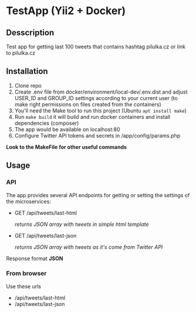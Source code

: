 # TestApp (Yii2 + Docker)

## Desscription
Test app for getting last 100 tweets that contains hashtag pilulka.cz or link to pilulka.cz

## Installation
1. Clone repo
2. Create .env file from docker/environment/local-dev/.env.dist and adjust USER_ID and GROUP_ID
   settings according to your current user (to make right permissions on files created from the containers)
3. You'll need the Make tool to run this project (Ubuntu `apt install make`)
4. Run `make build` it will build and run docker containers and install dependencies (composer)
5. The app would be available on localhost:80
6. Configure Twitter API tokens and secrets in /app/config/params.php

**Look to the MakeFile for other useful commands**

## Usage
### API
The app provides several API endpoints for getting or setting the settings of the microservices:

- GET /api/tweets/last-html

  _returns JSON array with tweets in simple html template_
- GET /api/tweets/last-json

  _returns JSON array with tweets as it's come from Twitter API_

Response format **JSON**

### From browser
Use these urls

- /api/tweets/last-html
- /api/tweets/last-json

